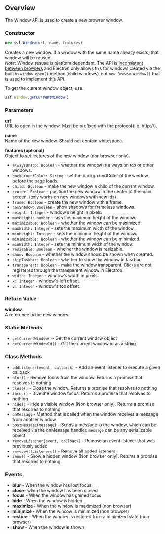 ## Overview

The Window API is used to create a new browser window.

### Constructor
```javascript
new ssf.Window(url, name, features)
```
Creates a new window. If a window with the same name already exists, that window will be reused.  
_Note:_ Window resuse is platform dependant. The API is [inconsistent between browsers](https://developer.mozilla.org/en-US/docs/Web/API/Window/open) and Electron only allows this for windows created via the built in `window.open()` method (child windows), not `new BrowserWindow()` that is used to implement this API.

To get the current window object, use:
```javascript
ssf.Window.getCurrentWindow()
```

### Parameters
**url**  
URL to open in the window. Must be prefixed with the protocol (i.e. http://).

**name**  
Name of the new window. Should not contain whitespace.

**features (optional)**  
Object to set features of the new window (non browser only).  
* `alwaysOnTop: Boolean` - whether the window is always on top of other windows.
* `backgroundColor: String` - set the backgroundColor of the window before the page loads.
* `child: Boolean` - make the new window a child of the current window.
* `center: Boolean` - position the new window in the center of the main screen. (only works on new windows with new ids)
* `frame: Boolean` - create the new window with a frame.
* `hasShadow: Boolean` - show shadows for frameless windows.
* `height: Integer` - window's height in pixels.
* `maxHeight: number` - sets the maximum height of the window.
* `maximizable: Boolean` - whether the window can be maximized.
* `maxWidth: Integer` - sets the maximum width of the window.
* `minHeight: Integer` - sets the minimum height of the window.
* `minimizable: Boolean` - whether the window can be minimized.
* `minWidth: Integer` - sets the minimum width of the window.
* `resizable: Boolean` - whether the window is resizable.
* `show: Boolean` - whether the window should be shown when created.
* `skipTaskbar: Boolean` - whether to show the window in taskbar.
* `transparent: Boolean` - make the window transparent. Clicks are not registered through the transparent window in Electron.
* `width: Integer` - window's width in pixels.
* `x: Integer` - window's left offset.
* `y: Integer` - window's top offset.

### Return Value
**window**  
A reference to the new window.

### Static Methods
* `getCurrentWindow()`- Get the current window object
* `getCurrentWindowId()` - Get the current window id as a string

### Class Methods
* `addListener(event, callback)` - Add an event listener to execute a given callback
* `blur()` - Remove focus from the window. Returns a promise that resolves to nothing
* `close()` - Close the window. Returns a promise that resolves to nothing
* `focus()` - Give the window focus. Returns a promise that resolves to nothing
* `hide()` - Hide a visible window (Non browser only). Returns a promise that resolves to nothing
* `onMessage` - Method that is called when the window receives a message from another window
* `postMessage(message)` - Sends a message to the window, which can be received via the onMessage handler. `message` can be any serializable object
* `removeListener(event, callback)` - Remove an event listener that was previously added
* `removeAllListeners()` - Remove all added listeners
* `show()` - Show a hidden window (Non browser only). Returns a promise that resolves to nothing

### Events
* **blur** - When the window has lost focus
* **close**- when the window has been closed
* **focus** - When the window has gained focus
* **hide** - When the window is hidden
* **maximize** - When the window is maximized (non browser)
* **minimize** - When the window is minimized (non browser)
* **restore** - When the window is restored from a minimized state (non browser)
* **show** - When the window is shown
